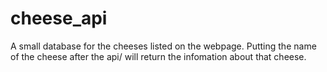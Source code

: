 # cheese_api

A small database for the cheeses listed on the webpage. Putting the name of the cheese after the api/ will return the infomation about that cheese.
